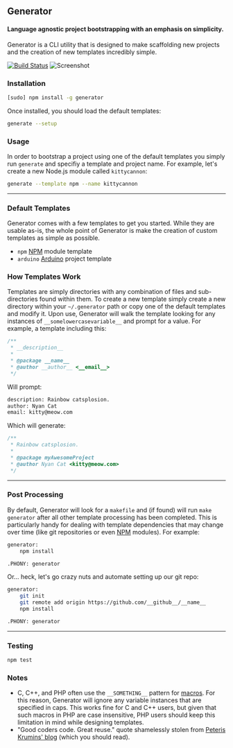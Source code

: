 ## Generator
#### Language agnostic project bootstrapping with an emphasis on simplicity.

Generator is a CLI utility that is designed to make scaffolding new projects and the creation of new templates incredibly simple.

[![Build Status](https://secure.travis-ci.org/thisandagain/generator.png)](http://travis-ci.org/thisandagain/generator)
![Screenshot](https://raw.github.com/thisandagain/generator/master/interface.png)

### Installation
```bash
[sudo] npm install -g generator
```

Once installed, you should load the default templates:
```bash
generate --setup
```

### Usage
In order to bootstrap a project using one of the default templates you simply run `generate` and specifiy a template and project name. For example, let's create a new Node.js module called `kittycannon`:
```bash
generate --template npm --name kittycannon
```

---

### Default Templates
Generator comes with a few templates to get you started. While they are usable as-is, the whole point of Generator is make the creation of custom templates as simple as possible.

- `npm` [NPM](https://npmjs.org/) module template
- `arduino` [Arduino](http://www.arduino.cc/) project template

### How Templates Work
Templates are simply directories with any combination of files and sub-directories found within them. To create a new template simply create a new directory within your `~/.generator` path or copy one of the default templates and modify it. Upon use, Generator will walk the template looking for any instances of `__somelowercasevariable__` and prompt for a value. For example, a template including this:

```javascript
/**
 * __description__
 *
 * @package __name__
 * @author __author__ <__email__>
 */
```

Will prompt:
```bash
description: Rainbow catsplosion.
author: Nyan Cat
email: kitty@meow.com
```

Which will generate:
```javascript
/**
 * Rainbow catsplosion.
 *
 * @package myAwesomeProject
 * @author Nyan Cat <kitty@meow.com>
 */
```

---

### Post Processing
By default, Generator will look for a `makefile` and (if found) will run `make generator` after all other template processing has been completed. This is particularly handy for dealing with template dependencies that may change over time (like git repositories or even [NPM](https://npmjs.org/) modules). For example:

```bash
generator:
    npm install

.PHONY: generator
```

Or... heck, let's go crazy nuts and automate setting up our git repo:

```bash
generator:
    git init
    git remote add origin https://github.com/__github__/__name__
    npm install

.PHONY: generator
```

---

### Testing
```bash
npm test
```

### Notes
- C, C++, and PHP often use the `__SOMETHING__` pattern for [macros](http://gcc.gnu.org/onlinedocs/gcc-3.1/cpp/Standard-Predefined-Macros.html). For this reason, Generator will ignore any variable instances that are specified in caps. This works fine for C and C++ users, but given that such macros in PHP are case insensitive, PHP users should keep this limitation in mind while designing templates.
- "Good coders code. Great reuse." quote shamelessly stolen from [Peteris Krumins' blog](http://www.catonmat.net/) (which you should read).
